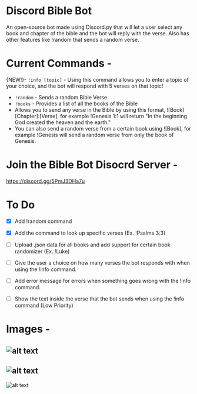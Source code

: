 # Discord Bible Bot
An open-source bot made using Discord.py that will let a user select any book and chapter of the bible and the bot will reply with the verse. Also has other features like !random that sends a random verse.

# Current Commands - 
{NEW!}- `!info [topic]` - Using this command allows you to enter a topic of your choice, and the bot will respond with 5 verses on that topic!
- `!random` - Sends a random Bible Verse
- `!books` - Provides a list of all the books of the Bible
- Allows you to send any verse in the Bible by using this format, ![Book] [Chapter]:[Verse], for example !Genesis 1:1 will return "In the beginning God created the heaven and the earth."
- You can also send a random verse from a certain book using ![Book], for example !Genesis will send a random verse from only the book of Genesis.

# Join the Bible Bot Disocrd Server -
https://discord.gg/5PmJ3DHa7u

# To Do

- [x] Add !random command
- [x] Add the command to look up specific verses (Ex. !Psalms 3:3) 
- [ ] Upload .json data for all books and add support for certain book randomizer (Ex. !Luke)
- [ ] Give the user a choice on how many verses the bot responds with when using the !info command.
- [ ] Add error message for errors when something goes wrong with the !info command.
- [ ] Show the text inside the verse that the bot sends when using the !info command (Low Priority)


# Images - 
![alt text](https://media.discordapp.net/attachments/1067344909578813460/1068364377813692426/image.png)
------
![alt text](https://media.discordapp.net/attachments/1067344909578813460/1068364938030100510/image.png)
------
![alt text](https://media.discordapp.net/attachments/1068051050751344732/1069102724857217094/image.png)
